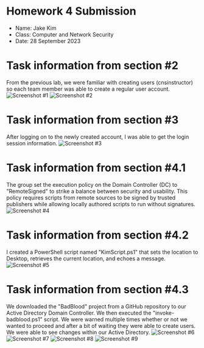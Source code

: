 # **Homework 4 Submission**

- Name: Jake Kim
- Class: Computer and Network Security
- Date: 28 September 2023

# Task information from section #2  
From the previous lab, we were familiar with creating users (cnsinstructor) so each team member was able to create a regular user account.
![Screenshot #1](Screenshots/HW4_Section2.0.png)
![Screenshot #2](Screenshots/HW4_Section2.1.png)

# Task information from section #3 
After logging on to the newly created account, I was able to get the login session information.
![Screenshot #3](Screenshots/HW4_Section3.0.png)

# Task information from section #4.1
The group set the execution policy on the Domain Controller (DC) to "RemoteSigned" to strike a balance between security and usability. This policy requires scripts from remote sources to be signed by trusted publishers while allowing locally authored scripts to run without signatures.
![Screenshot #4](HW4/Screenshots/HW4Q41.PNG)

# Task information from section #4.2
I created a PowerShell script named "KimScript.ps1" that sets the location to Desktop, retrieves the current location, and echoes a message. 
![Screenshot #5](HW4/Screenshots/4.2.png)

# Task information from section #4.3
We downloaded the "BadBlood" project from a GitHub repository to our Active Directory Domain Controller. We then executed the "invoke-badblood.ps1" script. We were warned multiple times whether or not we wanted to proceed and after a bit of waiting they were able to create users. We were able to see changes within our Active Directory.
![Screenshot #6](HW4/Screenshots/4.3.01.png)
![Screenshot #7](HW4/Screenshots/4.3.02.png)
![Screenshot #8](HW4/Screenshots/4.3.03.png)
![Screenshot #9](HW4/Screenshots/4.3.04.png)




